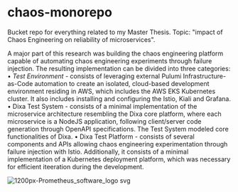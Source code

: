 # chaos-monorepo
Bucket repo for everything related to my Master Thesis. Topic: "impact of Chaos Engineering on reliability of microservices".

A major part of this research was building the chaos engineering platform capable of automating chaos engineering experiments through failure injection. The resulting implementation can be divided into three categories:
• *Test Environment* - consists of leveraging external Pulumi Infrastructure-as-Code automation to create an isolated, cloud-based development environment residing in AWS, which includes the AWS EKS Kubernetes cluster. It also includes installing and configuring the Istio, Kiali and Grafana.
• Dixa Test System - consists of a minimal implementation of the microservice architecture resembling the Dixa core platform, where each microservice is a NodeJS application, following client/server code generation through OpenAPI specifications. The Test System modeled core functionalities of Dixa.
• Dixa Test Platform - consists of several components and APIs allowing chaos engineering experimentation through failure injection with Istio. Additionally, it consists of a minimal implementation of a Kubernetes deployment platform, which was necessary for efficient iteeration during the development.

![1200px-Prometheus_software_logo svg](https://user-images.githubusercontent.com/23533231/147337499-2aa5c18c-8d78-439c-83a2-2c0704dd39b1.png)
